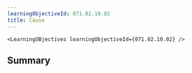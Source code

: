 ```yaml
---
learningObjectiveId: 071.02.10.02
title: Cause
---
```


```tsx eval
<LearningOBjectives learningObjectiveId={071.02.10.02} />
```

## Summary
